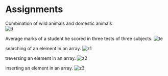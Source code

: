 
# Assignments
Combination of wild animals and domestic animals  
![tt](https://github.com/user-attachments/assets/3bc03328-c384-4a19-9c48-0cdf3ab9aee0)

Average marks of a student he scored in three tests of three subjects. 
![te](https://github.com/user-attachments/assets/87ecfb8d-02ce-4544-9be0-71af9c4eff67)

searching of an element in an array.
![z1](https://github.com/user-attachments/assets/9b9fb48c-d742-46c5-93d6-a2ba030a7788)

treversing an element in an array.
![z2](https://github.com/user-attachments/assets/9ae7de52-6b3f-4c72-9c70-1838e473dfbe)

inserting an element in an array.
![z3](https://github.com/user-attachments/assets/4c5d20d2-cb97-4460-9b07-b0f76ff83f5b)




